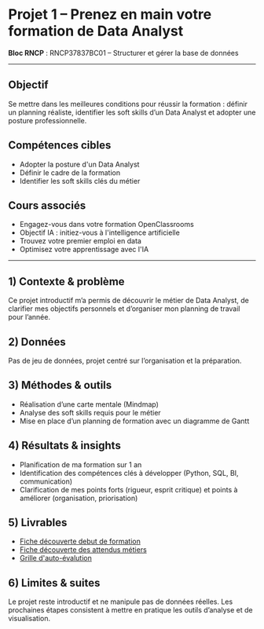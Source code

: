 # Projet 1 – Prenez en main votre formation de Data Analyst

**Bloc RNCP** : RNCP37837BC01 – Structurer et gérer la base de données   

---

## Objectif
Se mettre dans les meilleures conditions pour réussir la formation : définir un planning réaliste, identifier les soft skills d’un Data Analyst et adopter une posture professionnelle.

## Compétences cibles
- Adopter la posture d'un Data Analyst  
- Définir le cadre de la formation  
- Identifier les soft skills clés du métier  

## Cours associés
- Engagez-vous dans votre formation OpenClassrooms  
- Objectif IA : initiez-vous à l'intelligence artificielle  
- Trouvez votre premier emploi en data  
- Optimisez votre apprentissage avec l'IA  

---

## 1) Contexte & problème
Ce projet introductif m’a permis de découvrir le métier de Data Analyst, de clarifier mes objectifs personnels et d’organiser mon planning de travail pour l’année.

## 2) Données
Pas de jeu de données, projet centré sur l’organisation et la préparation.

## 3) Méthodes & outils
- Réalisation d’une carte mentale (Mindmap)  
- Analyse des soft skills requis pour le métier  
- Mise en place d’un planning de formation avec un diagramme de Gantt  

## 4) Résultats & insights
- Planification de ma formation sur 1 an  
- Identification des compétences clés à développer (Python, SQL, BI, communication)  
- Clarification de mes points forts (rigueur, esprit critique) et points à améliorer (organisation, priorisation)  

## 5) Livrables
- [Fiche découverte debut de formation](Gwynn_Gabriel_1_Fiche%20de%20découverte%20de%20début%20de%20formation_02102024.pdf)  
- [Fiche découverte des attendus métiers](Gwynn_Gabriel_1_fiche%20de%20découverte%20des%20attendus%20du%20métier_02102024.pdf) 
- [Grille d'auto-évalution](Gwynn_Gabriel_1_grille%20d'auto-évaluation_02102024.pdf) 

## 6) Limites & suites
Le projet reste introductif et ne manipule pas de données réelles. Les prochaines étapes consistent à mettre en pratique les outils d’analyse et de visualisation.
